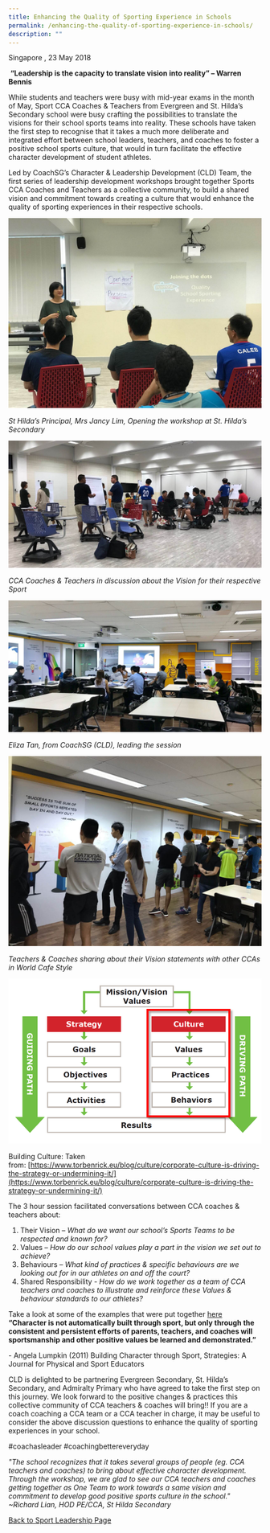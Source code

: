 ```yaml
---
title: Enhancing the Quality of Sporting Experience in Schools
permalink: /enhancing-the-quality-of-sporting-experience-in-schools/
description: ""
---
```

Singapore , 23 May 2018

 **“Leadership is the capacity to translate vision into reality” – Warren Bennis**

While students and teachers were busy with mid-year exams in the month of May, Sport CCA Coaches & Teachers from Evergreen and St. Hilda’s Secondary school were busy crafting the possibilities to translate the visions for their school sports teams into reality. These schools have taken the first step to recognise that it takes a much more deliberate and integrated effort between school leaders, teachers, and coaches to foster a positive school sports culture, that would in turn facilitate the effective character development of student athletes.

Led by CoachSG’s Character & Leadership Development (CLD) Team, the first series of leadership development workshops brought together Sports CCA Coaches and Teachers as a collective community, to build a shared vision and commitment towards creating a culture that would enhance the quality of sporting experiences in their respective schools.

![St Hilda’s Principal, Mrs Jancy Lim, Opening the workshop at St. Hilda’s Secondary](/images/Sport%20Leadership%20Latest/Enhancing%20the%20Quality/AWRQ8829.jpeg)

*St Hilda’s Principal, Mrs Jancy Lim, Opening the workshop at St. Hilda’s Secondary*

![CCA Coaches & Teachers in discussion about the Vision for their respective Sport](/images/Sport%20Leadership%20Latest/Enhancing%20the%20Quality/PFUZ1758.jpeg)

*CCA Coaches & Teachers in discussion about the Vision for their respective Sport*

![Eliza Tan, from CoachSG (CLD), leading the session](/images/Sport%20Leadership%20Latest/Enhancing%20the%20Quality/XFNF4525.jpeg)

*Eliza Tan, from CoachSG (CLD), leading the session*

![eachers & Coaches sharing about their Vision statements with other CCAs in World Cafe Style](/images/Sport%20Leadership%20Latest/Enhancing%20the%20Quality/DANE5604.jpeg)

*Teachers & Coaches sharing about their Vision statements with other CCAs in World Cafe Style*

![Building Culture](/images/Sport%20Leadership%20Latest/Enhancing%20the%20Quality/Building_Culture.png)

Building Culture: Taken from: [https://www.torbenrick.eu/blog/culture/corporate-culture-is-driving-the-strategy-or-undermining-it/](https://www.torbenrick.eu/blog/culture/corporate-culture-is-driving-the-strategy-or-undermining-it/)

The 3 hour session facilitated conversations between CCA coaches & teachers about:

1.  Their Vision – _What do we want our school’s Sports Teams to be respected and known for?_
2.  Values – _How do our school values play a part in the vision we set out to achieve?_
3.  Behaviours – _What kind of practices & specific behaviours are we looking out for in our athletes on and off the court?_
4.  Shared Responsibility - _How do we work together as a team of CCA teachers and coaches to illustrate and reinforce these Values & behaviour standards to our athletes?_

Take a look at some of the examples that were put together [here](/files/Sport%20Leadership%20Latest/CoachSG_May_Newsletter_CLD_Sample_Statements.pdf)
**“Character is not automatically built through sport, but only through the consistent and persistent efforts of parents, teachers, and coaches will sportsmanship and other positive values be learned and demonstrated.”**

- Angela Lumpkin (2011) Building Character through Sport, Strategies: A Journal for Physical and Sport Educators

CLD is delighted to be partnering Evergreen Secondary, St. Hilda’s Secondary, and Admiralty Primary who have agreed to take the first step on this journey. We look forward to the positive changes & practices this collective community of CCA teachers & coaches will bring!! If you are a coach coaching a CCA team or a CCA teacher in charge, it may be useful to consider the above discussion questions to enhance the quality of sporting experiences in your school.

#coachasleader #coachingbettereveryday

*"The school recognizes that it takes several groups of people (eg. CCA teachers and coaches) to bring about effective character development. Through the workshop, we are glad to see our CCA teachers and coaches getting together as One Team to work towards a same vision and commitment to develop good positive sports culture in the school." ~Richard Lian, HOD PE/CCA, St Hilda Secondary*

[Back to Sport Leadership Page](/sports-education/sports-leadership/past-works/)